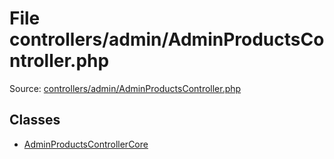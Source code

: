 File controllers/admin/AdminProductsController.php
=========

Source: [controllers/admin/AdminProductsController.php](https://github.com/PrestaShop/PrestaShop/blob/1.6.1.0/controllers/admin/AdminProductsController.php)


Classes
-------

* [AdminProductsControllerCore](class.AdminProductsControllerCore.md)

